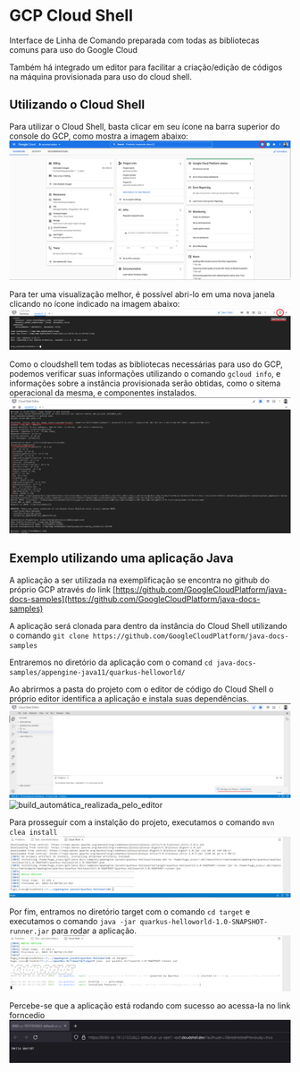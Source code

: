# GCP Cloud Shell

Interface de Linha de Comando preparada com todas as bibliotecas comuns para uso do Google Cloud

Também há integrado um editor para facilitar a criação/edição de códigos na máquina provisionada para uso do cloud shell.

## Utilizando o Cloud Shell

Para utilizar o Cloud Shell, basta clicar em seu ícone na barra superior do console do GCP, como mostra a imagem abaixo:
![abrindo_cloudshell](./imagens/abrindo_cloudshell.png)

Para ter uma visualização melhor, é possível abri-lo em uma nova janela clicando no ícone indicado na imagem abaixo:
![abrindo_em_nova_janela](./imagens/abrindo_em_nova_janela.png)

Como o cloudshell tem todas as bibliotecas necessárias para uso do GCP, podemos verificar suas informações utilizando o comando ``gcloud info``, e informações sobre a instância provisionada serão obtidas, como o sitema operacional da mesma, e componentes instalados.
![gcloud_info](imagens/gcloud_info.png)

## Exemplo utilizando uma aplicação Java

A aplicação a ser utilizada na exemplificação se encontra no github do próprio GCP através do link [https://github.com/GoogleCloudPlatform/java-docs-samples](https://github.com/GoogleCloudPlatform/java-docs-samples)

A aplicação será clonada para dentro da instância do Cloud Shell utilizando o comando ``git clone https://github.com/GoogleCloudPlatform/java-docs-samples``

Entraremos no diretório da aplicação com o comand ``cd java-docs-samples/appengine-java11/quarkus-helloworld/``

Ao abrirmos a pasta do projeto com o editor de código do Cloud Shell o próprio editor identifica a aplicação e instala suas dependências.
![editor_identificando_projeto_java](imagens/editor_identificando_projeto_java.png)
![build_automática_realizada_pelo_editor](imagens/build_automática.png)

Para prosseguir com a instalção do projeto, executamos o comando ``mvn clea install``
![build_concluida_com_sucesso](imagens/build_concluida.png)

Por fim, entramos no diretório target com o comando ``cd target`` e executamos o comando ``java -jar quarkus-helloworld-1.0-SNAPSHOT-runner.jar`` para rodar a aplicação.
![rodando_a_aplicação](imagens/rodando_aplicacao.png)

Percebe-se que a aplicação está rodando com sucesso ao acessa-la no link forncedio
![aplicacao](imagens/aplicacao.png)